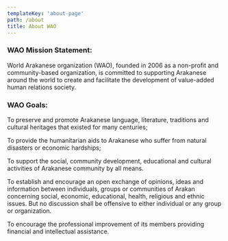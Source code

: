 ```yaml
---
templateKey: 'about-page'
path: /about
title: About WAO
---
```

### WAO Mission Statement:


World Arakanese organization (WAO), founded in 2006 as a non-profit and community-based organization, is committed to supporting Arakanese around the world to create and facilitate the development of value-added human relations society. 


### WAO Goals:

To preserve and promote Arakanese language, literature, traditions and cultural heritages that existed for many centuries;

To provide the humanitarian aids to Arakanese who suffer from natural disasters or economic hardships;

To support the social, community development, educational and cultural activities of Arakanese community by all means.

To establish and encourage an open exchange of opinions, ideas and information between individuals, groups or communities of Arakan concerning social, economic, educational, health, religious and ethnic issues. But no discussion shall be offensive to either individual or any group or organization.

To encourage the professional improvement of its members providing financial and intellectual assistance. 

<!-- ### Sustainable farming
Sustainable agriculture is farming in sustainable ways based on an understanding of ecosystem services, the study of relationships between organisms and their environment. What grows where and how it is grown are a matter of choice and careful consideration for nature and communities.

### Direct sourcing
Direct trade is a form of sourcing practiced by some coffee roasters. Advocates of direct trade practices promote direct communication and price negotiation between buyer and farmer, along with systems that encourage and incentivize quality.

### Reinvest profits
We want to truly empower the communities that bring amazing coffee to you. That’s why we reinvest 20% of our profits into farms, local businesses and schools everywhere our coffee is grown. You can see the communities grow and learn more about coffee farming on our blog. -->
